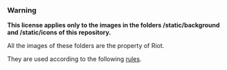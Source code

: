 ### Warning

**This license applies only to the images in the folders
/static/background and /static/icons of this repository.**

All the images of these folders are the property of Riot.

They are used according to the following [rules](https://www.riotgames.com/en/legal).
